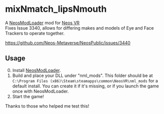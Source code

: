 # mixNmatch_lipsNmouth

A [NeosModLoader](https://github.com/zkxs/NeosModLoader) mod for [Neos VR](https://neos.com/)  
Fixes Issue 3340, allows for differing makes and models of Eye and Face Trackers to operate together.

https://github.com/Neos-Metaverse/NeosPublic/issues/3440

## Usage
0. Install [NeosModLoader](https://github.com/zkxs/NeosModLoader).
1. Build and place your DLL under "nml_mods". This folder should be at `C:\Program Files (x86)\Steam\steamapps\common\NeosVR\nml_mods` for a default install. You can create it if it's missing, or if you launch the game once with NeosModLoader.
2. Start the game!

Thanks to those who helped me test this!

 
